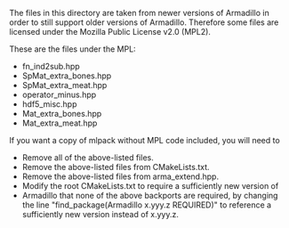 The files in this directory are taken from newer versions of Armadillo in order
to still support older versions of Armadillo.  Therefore some files are licensed
under the Mozilla Public License v2.0 (MPL2).

These are the files under the MPL:

 - fn_ind2sub.hpp
 - SpMat_extra_bones.hpp
 - SpMat_extra_meat.hpp
 - operator_minus.hpp
 - hdf5_misc.hpp
 - Mat_extra_bones.hpp
 - Mat_extra_meat.hpp

If you want a copy of mlpack without MPL code included, you will need to

 * Remove all of the above-listed files.
 * Remove the above-listed files from CMakeLists.txt.
 * Remove the above-listed files from arma_extend.hpp.
 * Modify the root CMakeLists.txt to require a sufficiently new version of
 * Armadillo that none of the above backports are required, by changing the line
   "find_package(Armadillo x.yyy.z REQUIRED)" to reference a sufficiently new
   version instead of x.yyy.z.
